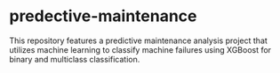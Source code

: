 # predective-maintenance
This repository features a predictive maintenance analysis project that utilizes machine learning to classify machine failures using XGBoost for binary and multiclass classification.
